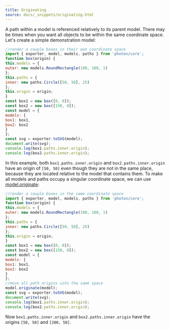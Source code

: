 ```yaml
---
title: Originating
source: docs/_snippets/originating.html
---
```


A path within a model is referenced relatively to its parent model. There may be times when you want all objects to be within the same coordinate space.
Let's create a simple demonstration model:

```javascript
//render a couple boxes in their own coordinate space
import { exporter, model, models, paths } from 'photon/core';
function box(origin) {
this.models = {
outer: new models.RoundRectangle(100, 100, 1)
};
this.paths = {
inner: new paths.Circle([50, 50], 25)
};
this.origin = origin;
}
const box1 = new box([0, 0]);
const box2 = new box([150, 0]);
const model = {
models: {
box1: box1,
box2: box2
}
};
const svg = exporter.toSVG(model);
document.write(svg);
console.log(box1.paths.inner.origin);
console.log(box2.paths.inner.origin);
```

In this example, both `box1.paths.inner.origin` and `box2.paths.inner.origin` have an origin of `[50, 50]`
even though they are not in the same place, because they are located relative to the model that contains them. To make all models and paths occupy a singular coordinate space,
we can use [model.originate](../api/modules/model.md#originate):

```javascript
//render a couple boxes in the same coordinate space
import { exporter, model, models, paths } from 'photon/core';
function box(origin) {
this.models = {
outer: new models.RoundRectangle(100, 100, 1)
};
this.paths = {
inner: new paths.Circle([50, 50], 25)
};
this.origin = origin;
}
const box1 = new box([0, 0]);
const box2 = new box([150, 0]);
const model = {
models: {
box1: box1,
box2: box2
}
};
//move all path origins into the same space
model.originate(model);
const svg = exporter.toSVG(model);
document.write(svg);
console.log(box1.paths.inner.origin);
console.log(box2.paths.inner.origin);
```

Now `box1.paths.inner.origin` and `box2.paths.inner.origin` have the origins `[50, 50]` and `[200, 50]`.
